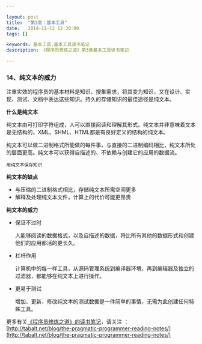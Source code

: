 ```yaml
---

layout: post
title:  "第3章：基本工具"
date:   2014-11-12 12:30:00
tags: []

keywords: 基本工具,基本工具读书笔记
description: 《程序员修炼之道》第3章基本工具读书笔记

---
```



### 14、纯文本的威力


注重实效的程序员的基本材料是知识。搜集需求，将其变为知识，又在设计、实现、测试、文档中表达这些知识。持久的存储知识的最佳途径是纯文本。

**什么是纯文本**

纯文本由可打印字符组成，人可以直接阅读和理解其形式。纯文本并非意味着文本是无结构的，XML、SHML、HTML都是有良好定义的结构的纯文本。

纯文本可以做二进制格式所能做的每件事，与直接的二进制编码相比，纯文本所处的层面更高。纯文本可以获得自描述的、不依赖与创建它的应用的数据流。


`用纯文本保存知识`

**纯文本的缺点**

* 与压缩的二进制格式相比，存储纯文本所需空间更多
* 解释及处理纯文本文件，计算上的代价可能更昂贵


**纯文本的威力**

* 保证不过时

	人能够阅读的数据格式，以及自描述的数据，将比所有其他的数据形式和创建他们的应用都活的更长久。

* 杠杆作用

	计算机中的每一样工具，从源码管理系统到编译器环境，再到编辑器及独立的过滤器，都能够在纯文本上进行操作。

* 更易于测试

	增加、更新、修改纯文本的测试数据是一件简单的事情，无需为此创建任何特殊工具。















更多有关[《程序员修炼之道》的读书笔记](http://tabalt.net/blog/the-pragmatic-programmer-reading-notes/)，请关注 ：  
[http://tabalt.net/blog/the-pragmatic-programmer-reading-notes/](http://tabalt.net/blog/the-pragmatic-programmer-reading-notes/)